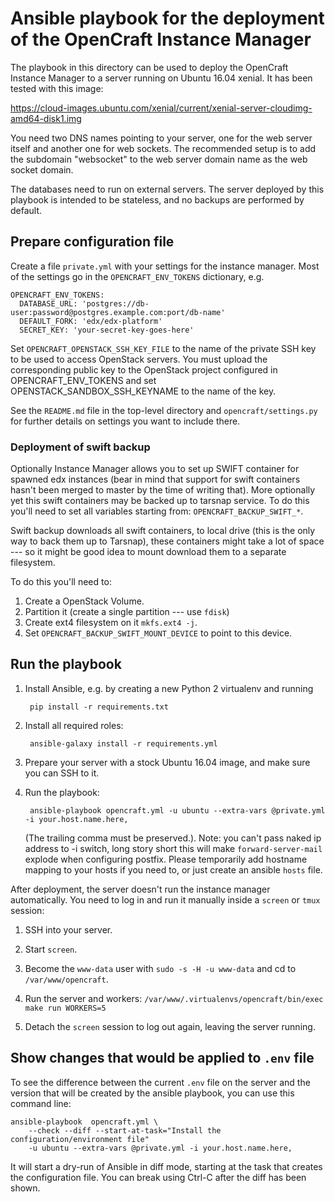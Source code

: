 Ansible playbook for the deployment of the OpenCraft Instance Manager
=====================================================================

The playbook in this directory can be used to deploy the OpenCraft Instance Manager to a server
running on Ubuntu 16.04 xenial.  It has been tested with this image:

https://cloud-images.ubuntu.com/xenial/current/xenial-server-cloudimg-amd64-disk1.img

You need two DNS names pointing to your server, one for the web server itself and another one for
web sockets.  The recommended setup is to add the subdomain "websocket" to the web server domain
name as the web socket domain.

The databases need to run on external servers.  The server deployed by this playbook is intended to
be stateless, and no backups are performed by default.

Prepare configuration file
--------------------------

Create a file `private.yml` with your settings for the instance manager.  Most of the settings go in the
`OPENCRAFT_ENV_TOKENS` dictionary, e.g.

    OPENCRAFT_ENV_TOKENS:
      DATABASE_URL: 'postgres://db-user:password@postgres.example.com:port/db-name'
      DEFAULT_FORK: 'edx/edx-platform'
      SECRET_KEY: 'your-secret-key-goes-here'

Set `OPENCRAFT_OPENSTACK_SSH_KEY_FILE` to the name of the private SSH key to be used to access
OpenStack servers.  You must upload the corresponding public key to the OpenStack project
configured in OPENCRAFT_ENV_TOKENS and set OPENSTACK_SANDBOX_SSH_KEYNAME to the name of the key.

See the `README.md` file in the top-level directory and `opencraft/settings.py` for further details
on settings you want to include there.

### Deployment of swift backup
 
Optionally Instance Manager allows you to set up SWIFT container for spawned edx instances (bear in mind that 
support for swift containers hasn't been merged to master by the time of writing that). More optionally yet 
this swift containers may be backed up to tarsnap service.  To do this you'll need to set all variables starting 
from: `OPENCRAFT_BACKUP_SWIFT_*`. 

Swift backup downloads all swift containers, to local drive (this is the only way to back them up to Tarsnap), these 
containers might take a lot of space --- so it might be good idea to mount download them to a separate filesystem. 

To do this you'll need to:
 
1. Create a OpenStack Volume. 
2. Partition it (create a single partition --- use `fdisk`)
3. Create ext4 filesystem on it `mkfs.ext4 -j`.
4. Set `OPENCRAFT_BACKUP_SWIFT_MOUNT_DEVICE` to point to this device. 

Run the playbook
----------------

1. Install Ansible, e.g. by creating a new Python 2 virtualenv and running

        pip install -r requirements.txt

2. Install all required roles:

        ansible-galaxy install -r requirements.yml

3. Prepare your server with a stock Ubuntu 16.04 image, and make sure you can SSH to it.

4. Run the playbook:

        ansible-playbook opencraft.yml -u ubuntu --extra-vars @private.yml -i your.host.name.here,

   (The trailing comma must be preserved.). Note: you can't pass naked ip address to -i switch, long 
   story short this will make `forward-server-mail` explode when configuring postfix. Please temporarily
   add hostname mapping to your hosts if you need to, or just create an ansible ``hosts`` file.  

After deployment, the server doesn't run the instance manager automatically.  You need to log in
and run it manually inside a `screen` or `tmux` session:

1. SSH into your server.

2. Start `screen`.

3. Become the `www-data` user with `sudo -s -H -u www-data` and cd to `/var/www/opencraft`.

4. Run the server and workers: `/var/www/.virtualenvs/opencraft/bin/exec make run WORKERS=5`

5. Detach the `screen` session to log out again, leaving the server running.

Show changes that would be applied to `.env` file
-------------------------------------------------

To see the difference between the current `.env` file on the server and the
version that will be created by the ansible playbook, you can use this command
line:

    ansible-playbook  opencraft.yml \
        --check --diff --start-at-task="Install the configuration/environment file"
        -u ubuntu --extra-vars @private.yml -i your.host.name.here,

It will start a dry-run of Ansible in diff mode, starting at the task that
creates the configuration file.  You can break using Ctrl-C after the diff has
been shown.
